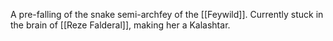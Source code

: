 A pre-falling of the snake semi-archfey of the [[Feywild]]. Currently stuck in the brain of [[Reze Falderal]], making her a Kalashtar.